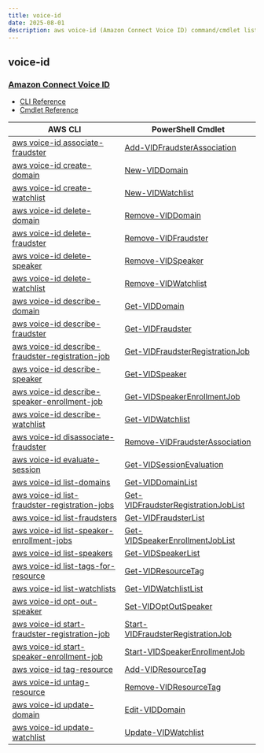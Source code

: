 ```yaml
---
title: voice-id
date: 2025-08-01
description: aws voice-id (Amazon Connect Voice ID) command/cmdlet list.
---
```


## voice-id

### [Amazon Connect Voice ID](https://aws.amazon.com/connect/voice-id/)

* [CLI Reference](https://awscli.amazonaws.com/v2/documentation/api/latest/reference/voice-id/index.html)
* [Cmdlet Reference](https://docs.aws.amazon.com/powershell/latest/reference/items/VoiceID_cmdlets.html)

|AWS CLI|PowerShell Cmdlet|
|----|----|
|[aws voice-id associate-fraudster](https://awscli.amazonaws.com/v2/documentation/api/latest/reference/voice-id/associate-fraudster.html)|[Add-VIDFraudsterAssociation](https://docs.aws.amazon.com/powershell/latest/reference/items/Add-VIDFraudsterAssociation.html)|
|[aws voice-id create-domain](https://awscli.amazonaws.com/v2/documentation/api/latest/reference/voice-id/create-domain.html)|[New-VIDDomain](https://docs.aws.amazon.com/powershell/latest/reference/items/New-VIDDomain.html)|
|[aws voice-id create-watchlist](https://awscli.amazonaws.com/v2/documentation/api/latest/reference/voice-id/create-watchlist.html)|[New-VIDWatchlist](https://docs.aws.amazon.com/powershell/latest/reference/items/New-VIDWatchlist.html)|
|[aws voice-id delete-domain](https://awscli.amazonaws.com/v2/documentation/api/latest/reference/voice-id/delete-domain.html)|[Remove-VIDDomain](https://docs.aws.amazon.com/powershell/latest/reference/items/Remove-VIDDomain.html)|
|[aws voice-id delete-fraudster](https://awscli.amazonaws.com/v2/documentation/api/latest/reference/voice-id/delete-fraudster.html)|[Remove-VIDFraudster](https://docs.aws.amazon.com/powershell/latest/reference/items/Remove-VIDFraudster.html)|
|[aws voice-id delete-speaker](https://awscli.amazonaws.com/v2/documentation/api/latest/reference/voice-id/delete-speaker.html)|[Remove-VIDSpeaker](https://docs.aws.amazon.com/powershell/latest/reference/items/Remove-VIDSpeaker.html)|
|[aws voice-id delete-watchlist](https://awscli.amazonaws.com/v2/documentation/api/latest/reference/voice-id/delete-watchlist.html)|[Remove-VIDWatchlist](https://docs.aws.amazon.com/powershell/latest/reference/items/Remove-VIDWatchlist.html)|
|[aws voice-id describe-domain](https://awscli.amazonaws.com/v2/documentation/api/latest/reference/voice-id/describe-domain.html)|[Get-VIDDomain](https://docs.aws.amazon.com/powershell/latest/reference/items/Get-VIDDomain.html)|
|[aws voice-id describe-fraudster](https://awscli.amazonaws.com/v2/documentation/api/latest/reference/voice-id/describe-fraudster.html)|[Get-VIDFraudster](https://docs.aws.amazon.com/powershell/latest/reference/items/Get-VIDFraudster.html)|
|[aws voice-id describe-fraudster-registration-job](https://awscli.amazonaws.com/v2/documentation/api/latest/reference/voice-id/describe-fraudster-registration-job.html)|[Get-VIDFraudsterRegistrationJob](https://docs.aws.amazon.com/powershell/latest/reference/items/Get-VIDFraudsterRegistrationJob.html)|
|[aws voice-id describe-speaker](https://awscli.amazonaws.com/v2/documentation/api/latest/reference/voice-id/describe-speaker.html)|[Get-VIDSpeaker](https://docs.aws.amazon.com/powershell/latest/reference/items/Get-VIDSpeaker.html)|
|[aws voice-id describe-speaker-enrollment-job](https://awscli.amazonaws.com/v2/documentation/api/latest/reference/voice-id/describe-speaker-enrollment-job.html)|[Get-VIDSpeakerEnrollmentJob](https://docs.aws.amazon.com/powershell/latest/reference/items/Get-VIDSpeakerEnrollmentJob.html)|
|[aws voice-id describe-watchlist](https://awscli.amazonaws.com/v2/documentation/api/latest/reference/voice-id/describe-watchlist.html)|[Get-VIDWatchlist](https://docs.aws.amazon.com/powershell/latest/reference/items/Get-VIDWatchlist.html)|
|[aws voice-id disassociate-fraudster](https://awscli.amazonaws.com/v2/documentation/api/latest/reference/voice-id/disassociate-fraudster.html)|[Remove-VIDFraudsterAssociation](https://docs.aws.amazon.com/powershell/latest/reference/items/Remove-VIDFraudsterAssociation.html)|
|[aws voice-id evaluate-session](https://awscli.amazonaws.com/v2/documentation/api/latest/reference/voice-id/evaluate-session.html)|[Get-VIDSessionEvaluation](https://docs.aws.amazon.com/powershell/latest/reference/items/Get-VIDSessionEvaluation.html)|
|[aws voice-id list-domains](https://awscli.amazonaws.com/v2/documentation/api/latest/reference/voice-id/list-domains.html)|[Get-VIDDomainList](https://docs.aws.amazon.com/powershell/latest/reference/items/Get-VIDDomainList.html)|
|[aws voice-id list-fraudster-registration-jobs](https://awscli.amazonaws.com/v2/documentation/api/latest/reference/voice-id/list-fraudster-registration-jobs.html)|[Get-VIDFraudsterRegistrationJobList](https://docs.aws.amazon.com/powershell/latest/reference/items/Get-VIDFraudsterRegistrationJobList.html)|
|[aws voice-id list-fraudsters](https://awscli.amazonaws.com/v2/documentation/api/latest/reference/voice-id/list-fraudsters.html)|[Get-VIDFraudsterList](https://docs.aws.amazon.com/powershell/latest/reference/items/Get-VIDFraudsterList.html)|
|[aws voice-id list-speaker-enrollment-jobs](https://awscli.amazonaws.com/v2/documentation/api/latest/reference/voice-id/list-speaker-enrollment-jobs.html)|[Get-VIDSpeakerEnrollmentJobList](https://docs.aws.amazon.com/powershell/latest/reference/items/Get-VIDSpeakerEnrollmentJobList.html)|
|[aws voice-id list-speakers](https://awscli.amazonaws.com/v2/documentation/api/latest/reference/voice-id/list-speakers.html)|[Get-VIDSpeakerList](https://docs.aws.amazon.com/powershell/latest/reference/items/Get-VIDSpeakerList.html)|
|[aws voice-id list-tags-for-resource](https://awscli.amazonaws.com/v2/documentation/api/latest/reference/voice-id/list-tags-for-resource.html)|[Get-VIDResourceTag](https://docs.aws.amazon.com/powershell/latest/reference/items/Get-VIDResourceTag.html)|
|[aws voice-id list-watchlists](https://awscli.amazonaws.com/v2/documentation/api/latest/reference/voice-id/list-watchlists.html)|[Get-VIDWatchlistList](https://docs.aws.amazon.com/powershell/latest/reference/items/Get-VIDWatchlistList.html)|
|[aws voice-id opt-out-speaker](https://awscli.amazonaws.com/v2/documentation/api/latest/reference/voice-id/opt-out-speaker.html)|[Set-VIDOptOutSpeaker](https://docs.aws.amazon.com/powershell/latest/reference/items/Set-VIDOptOutSpeaker.html)|
|[aws voice-id start-fraudster-registration-job](https://awscli.amazonaws.com/v2/documentation/api/latest/reference/voice-id/start-fraudster-registration-job.html)|[Start-VIDFraudsterRegistrationJob](https://docs.aws.amazon.com/powershell/latest/reference/items/Start-VIDFraudsterRegistrationJob.html)|
|[aws voice-id start-speaker-enrollment-job](https://awscli.amazonaws.com/v2/documentation/api/latest/reference/voice-id/start-speaker-enrollment-job.html)|[Start-VIDSpeakerEnrollmentJob](https://docs.aws.amazon.com/powershell/latest/reference/items/Start-VIDSpeakerEnrollmentJob.html)|
|[aws voice-id tag-resource](https://awscli.amazonaws.com/v2/documentation/api/latest/reference/voice-id/tag-resource.html)|[Add-VIDResourceTag](https://docs.aws.amazon.com/powershell/latest/reference/items/Add-VIDResourceTag.html)|
|[aws voice-id untag-resource](https://awscli.amazonaws.com/v2/documentation/api/latest/reference/voice-id/untag-resource.html)|[Remove-VIDResourceTag](https://docs.aws.amazon.com/powershell/latest/reference/items/Remove-VIDResourceTag.html)|
|[aws voice-id update-domain](https://awscli.amazonaws.com/v2/documentation/api/latest/reference/voice-id/update-domain.html)|[Edit-VIDDomain](https://docs.aws.amazon.com/powershell/latest/reference/items/Edit-VIDDomain.html)|
|[aws voice-id update-watchlist](https://awscli.amazonaws.com/v2/documentation/api/latest/reference/voice-id/update-watchlist.html)|[Update-VIDWatchlist](https://docs.aws.amazon.com/powershell/latest/reference/items/Update-VIDWatchlist.html)|

